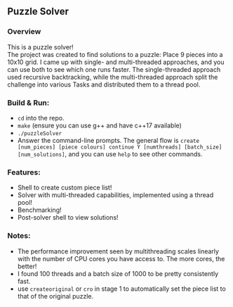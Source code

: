 ## Puzzle Solver

### Overview
This is a puzzle solver!  
The project was created to find solutions to a puzzle: Place 9 pieces into a 10x10 grid. I came up with single- and multi-threaded approaches, and you can use both to see which one runs faster.
The single-threaded approach used recursive backtracking, while the multi-threaded approach split the challenge into various Tasks and distributed them to a thread pool.

### Build & Run:
- `cd` into the repo.
- `make` (ensure you can use g++ and have c++17 available)
- `./puzzleSolver`
- Answer the command-line prompts. The general flow is `create [num_pieces] [piece colours] continue Y [numthreads] [batch_size] [num_solutions]`, and you can use `help` to see other commands.

### Features:
- Shell to create custom piece list!
- Solver with multi-threaded capabilities, implemented using a thread pool!
- Benchmarking!
- Post-solver shell to view solutions!

### Notes:
- The performance improvement seen by multithreading scales linearly with the number of CPU cores you have access to. The more cores, the better!
- I found 100 threads and a batch size of 1000 to be pretty consistently fast.
- use `createoriginal` or `cro` in stage 1 to automatically set the piece list to that of the original puzzle.
